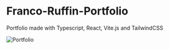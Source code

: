 # Franco-Ruffin-Portfolio
Portfolio made with Typescript, React, Vite.js and TailwindCSS

![Portfolio](https://github.com/user-attachments/assets/9323befa-7f9f-4553-abf7-809d3ac9acdc)
